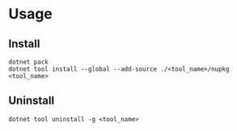 # Usage 

## Install

```console
dotnet pack
dotnet tool install --global --add-source ./<tool_name>/nupkg <tool_name>
```

## Uninstall

```console
dotnet tool uninstall -g <tool_name>
```